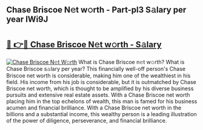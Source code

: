 ## Chase Briscoe N𝚎t w𝚘rth - Part-pl3 S𝚊lary per year IWi9J

# <h2><a href="http://gc1alu.nevu.top/?p=Chase+Briscoe">🔗 👉🔴 Chase Briscoe N𝚎t w𝚘rth - S𝚊lary</a></h2>

[![Chase Briscoe N𝚎t W𝚘rth](https://i.imgur.com/Oavwk0R.jpeg)](http://gc1alu.nevu.top/?p=Chase+Briscoe)
What is Chase Briscoe n𝚎t w𝚘rth? What is Chase Briscoe s𝚊lary per year?
This financially well-off person's Chase Briscoe net worth is considerable, making him one of the wealthiest in his field. His income from his job is considerable, but it is outmatched by Chase Briscoe net worth, which is thought to be amplified by his diverse business pursuits and extensive real estate assets. With a Chase Briscoe net worth placing him in the top echelons of wealth, this man is famed for his business acumen and financial brilliance. With a Chase Briscoe net worth in the billions and a substantial income, this wealthy person is a leading illustration of the power of diligence, perseverance, and financial brilliance.
